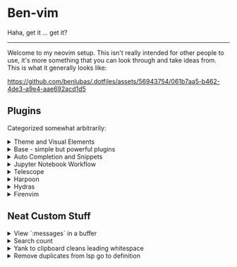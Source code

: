 # Ben-vim

Haha, get it ... get it?

---

Welcome to my neovim setup. This isn't really intended for other people to use, it's more something
that you can look through and take ideas from. This is what it generally looks like:


https://github.com/benlubas/.dotfiles/assets/56943754/061b7aa5-b462-4de3-a9e4-aae692acd1d5


## Plugins

Categorized somewhat arbitrarily:

<details>
  <summary>Theme and Visual Elements</summary>

No borders on floating windows unless they need a title, Molten floats are the exception

- [bluz71/vim-moonfly-colors](https://github.com/bluz71/vim-moonfly-colors)
  - I've customized a lot of plugin highlights myself
  - I also use this theme in my terminal, and tmux bar
- [MunifTanjim/nougat.nvim](https://github.com/MunifTanjim/nougat.nvim)
  - status line (fixed to the bottom) I don't use a window or tab line
- [luukvbaal/statuscol.nvim](https://github.com/luukvbaal/statuscol.nvim)
  - easy status column customization
- [kevinhwang91/nvim-ufo](https://github.com/kevinhwang91/nvim-ufo)
- [lukas-reineke/headlines.nvim](https://github.com/lukas-reineke/headlines.nvim)
- [lukas-reineke/indent-blankline.nvim](https://github.com/lukas-reineke/indent-blankline.nvim)
- [benlubas/neoscroll.nvim](https://github.com/benlubas/neoscroll.nvim)
  - my own fork that adds time scaling and an on/off switch that I use in bigfile
- [folke/which-key.nvim](https://github.com/folke/which-key.nvim)
- [folke/todo-comments.nvim](https://github.com/folke/todo-comments.nvim)

I have a [noice](https://github.com/folke/noice.nvim) config in here too, but I don't currently use
it. It's caused too many problems and I'm not able to configure it quite the way that I want to, but
I'm definitely keeping my eye on it.

</details>

<details>
  <summary>Base - simple but powerful plugins</summary>

- [kylechui/nvim-surround](https://github.com/kylechui/nvim-surround)
  - Custom surround for markdown links
- [benlubas/auto-save.nvim](https://github.com/benlubas/auto-save.nvim)
- [mbbill/undotree](https://github.com/mbbill/undotree)
- [LunarVim/bigfile.nvim](https://github.com/LunarVim/bigfile.nvim)
  - with custom config to disable neoscroll
- [max397574/better-escape.nvim](https://github.com/max397574/better-escape.nvim)
- [benlubas/wrapping-paper.nvim](https://github.com/benlubas/wrapping-paper.nvim)
- [ruifm/gitlinker.nvim](https://github.com/ruifm/gitlinker.nvim)
- [lewis6991/gitsigns.nvim](https://github.com/lewis6991/gitsigns.nvim)
</details>

<details>
  <summary>Auto Completion and Snippets</summary>

- [benlubas/nvim-cmp](https://github.com/benlubas/nvim-cmp)
  - I use my own fork of nvim-cmp that adds two features:
    - Select-nth item; used for mapping `<A-n>` to select the `nth` item in the completion menu.
    - Numbering the options; aid for the `<A-n>` keybinds
  - There's a branch called `up_to_date` that I sync with upstream every few months if you'd like to
    use this feature as well, and [here's](https://github.com/hrsh7th/nvim-cmp/pull/1491) the PR to
    add this functionality to cmp.
- [L3MON4D3/LuaSnip](https://github.com/L3MON4D3/LuaSnip)
  - custom snippets in [lua/snippets/](./lua/snippets/), there are a lot of react test library
    snippets and some other random ones
- [windwp/nvim-autopairs](https://github.com/windwp/nvim-autopairs)

Completion sources:

- [hrsh7th/cmp-buffer](https://github.com/hrsh7th/cmp-buffer)
- [hrsh7th/cmp-nvim-lsp](https://github.com/hrsh7th/cmp-nvim-lsp)
- [hrsh7th/cmp-path](https://github.com/hrsh7th/cmp-path)
- [petertriho/cmp-git](https://github.com/petertriho/cmp-git)

</details>

<details>
  <summary>Jupyter Notebook Workflow</summary>

- [GCBallesteros/jupytext.nvim](https://github.com/GCBallesteros/jupytext.nvim)
- [benlubas/molten-nvim](https://github.com/benlubas/molten-nvim)
  - this plugin is amazing btw. go check it out
- [3rd/image.nvim](https://github.com/3rd/image.nvim)
- [quarto-dev/quarto-nvim](https://github.com/quarto-dev/quarto-nvim)
- [jmbuhr/otter.nvim](https://github.com/jmbuhr/otter.nvim)

This setup is documented in the molten-nvim
[docs](https://github.com/benlubas/molten-nvim/blob/main/docs/Notebook-Setup.md) and lets me:

- open `.ipynb` files like normal, they're displayed as plaintext, outputs are loaded automatically
  and shown, including images
- run code cell by cell, and view and interact with output in editor (again including images)
- easily add new cells, delete them, move them around
- `:w` to save to `.ipynb` format with output chunks saved as well

</details>

<details>
  <summary>Telescope</summary>

All of my telescope pickers make use of
[telescope.nvim#2572](https://github.com/nvim-telescope/telescope.nvim/pull/2572), opting for custom
layouts using [MunifTanjim/nui.nvim](https://github.com/MunifTanjim/nui.nvim) instead of using
builtin telescope themes. Layouts are located at
[/lua/benlubas/telescope/layouts](./lua/benlubas/telescope/layouts).

- **default**: the default layout that's used for all of my file pickers
- **ivy**: a custom ivy-like layout that sits at the bottom of the screen. Used for tmux-sessionizer
- **spelling**: a tiny little window used for spelling suggestions, positioned to match the start of
  the word so that spelling suggestions line up as if you were seeing completion menu suggestions

I have mapping for all the normal ones, like project files, current buf fuzzy find, etc. I have
custom pickers (located here [/lua/benlubas/telescope/](./lua/benlubas/telescope/)) for:

- Importing Harpoon marks that were used on other branches
- Switching between workspaces with tmux and tmux-sessionizer (a bash script that's also in these
  dotfiles)

I also have a custom action that lets me harpoon a file from the telescope results page with `<c-s>`

</details>

<details>
  <summary>Harpoon</summary>

I use a fork that enables some better highlights, and git branch caching, as I use git branch
specific keys, and fetching them on an M2 Mac is slow enough to be noticeable.

- [benlubas/harpoon](https://github.com/benlubas/harpoon)

Integrations:

- [custom picker in telescope for importing marks from other branches](./lua/benlubas/telescope/harpoon.lua)
- [custom telescope action to mark files](./lua/benlubas/telescope/harpoon.lua)
- [custom keybind in oil to mark files](./lua/plugins/oil.lua)

I'll switch to harpoon 2 when it's more feature complete

</details>

<details>
  <summary>Hydras</summary>

I have a few hydras:

- Telescope `<leader>f` just a fancy way to go my telescope binds
- Options `<leader><leader>o` easily change common options
- Windows `<C-w>` easily repeat window navigation, movement, resize actions
- Quarto Navigator `<localleader>j` quickly move around markdown notebooks and run code

</details>

<details>
  <summary>Firenvim</summary>

I have configuration for [firenvim](https://github.com/glacambre/firenvim), which makes it easier to
edit markdown for web fields. These slightly altered settings are also used for editing prs and
issues with `gh`

</details>

## Neat Custom Stuff

<details>
  <summary>View `:messages` in a buffer</summary>

You can view the output of `:messages` in a floating buffer with `M` or `:M`. The function that does this
is exposed as `:lua B()` and you can use it like `:lua B("highlight")` to see the output of the
highlight command in a buffer (doesn't support highlighting though, ironically)

</details>

<details>
  <summary>Search count</summary>

I have an in house solution for the search count problem. By default, `/` to search will only show
`[n/99]` items. This is a royal pain for when I just want to count the number of times something
shows up in a file, so I have written [this](./lua/benlubas/search_count.lua). I put the search
count in my status line when there's an active search.

</details>

<details>
  <summary>Yank to clipboard cleans leading whitespace</summary>

I can't think of the last time I've wanted to copy code to my clipboard and preserve the leading
whitespace. So I wrote a function that removes it. [code](./lua/benlubas/smart_copy.lua) and
[usage](./lua/benlubas/autocommands.lua)

</details>

<details>
  <summary>Remove duplicates from lsp go to definition</summary>

I use a custom go to definition [handler](./lua/benlubas/lsp_handlers.lua) from @ seblj which
removes results that are on the same line as each other (luals does this a lot).

</details>
